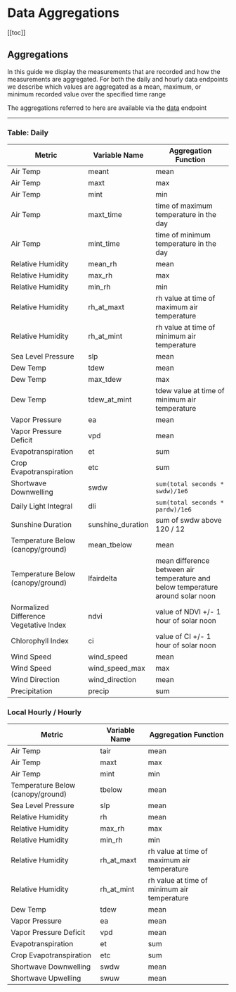 # Data Aggregations

[[toc]]

## Aggregations

In this guide we display the measurements that are recorded and how the measurements are aggregated. For both the daily and hourly data endpoints we describe which values are aggregated as a mean, maximum, or minimum recorded value over the specified time range

The aggregations referred to here are available via the [data](https://api.arable.cloud/api/v2/doc#operation/get_data) endpoint

----

### Table: Daily 

| Metric | Variable Name | Aggregation Function |
|---|---|---|
| Air Temp | meant | mean | 
| Air Temp | maxt | max |
| Air Temp | mint | min |
| Air Temp | maxt_time | time of maximum temperature in the day |
| Air Temp |  mint_time | time of minimum temperature in the day |
| Relative Humidity | mean_rh | mean |
| Relative Humidity | max_rh | max |
| Relative Humidity | min_rh | min |
| Relative Humidity | rh_at_maxt | rh value at time of maximum air temperature |
| Relative Humidity | rh_at_mint | rh value at time of minimum air temperature |
| Sea Level Pressure | slp | mean |
| Dew Temp | tdew | mean |
| Dew Temp | max_tdew | max |
| Dew Temp | tdew_at_mint | tdew value at time of minimum air temperature |
| Vapor Pressure | ea | mean |
| Vapor Pressure Deficit | vpd | mean |
| Evapotranspiration | et | sum |
| Crop Evapotranspiration | etc | sum |
| Shortwave Downwelling | swdw | `sum(total seconds * swdw)/1e6` |
| Daily Light Integral | dli | `sum(total seconds * pardw)/1e6` |
| Sunshine Duration | sunshine_duration | sum of swdw above 120 / 12 |
| Temperature Below (canopy/ground) | mean_tbelow | mean |
| Temperature Below (canopy/ground) | lfairdelta | mean difference between air temperature and below temperature around solar noon |
| Normalized Difference Vegetative Index | ndvi | value of NDVI +/- 1 hour of solar noon |
| Chlorophyll Index | ci | value of CI +/- 1 hour of solar noon |
| Wind Speed | wind_speed | mean |
| Wind Speed | wind_speed_max | max |
| Wind Direction | wind_direction | mean |
| Precipitation | precip | sum |


### Local Hourly / Hourly

| Metric  | Variable Name  | Aggregation Function |
|---|---|---|
| Air Temp | tair | mean |
| Air Temp | maxt | max |
| Air Temp | mint | min |
| Temperature Below (canopy/ground) | tbelow | mean |
| Sea Level Pressure | slp | mean |
| Relative Humidity | rh | mean |
| Relative Humidity | max_rh | max |
| Relative Humidity | min_rh | min |
| Relative Humidity | rh_at_maxt | rh value at time of maximum air temperature |
| Relative Humidity | rh_at_mint | rh value at time of minimum air temperature |
| Dew Temp | tdew | mean |
| Vapor Pressure | ea | mean |
| Vapor Pressure Deficit | vpd | mean |
| Evapotranspiration | et | sum |
| Crop Evapotranspiration | etc | sum |
| Shortwave Downwelling | swdw | mean |
| Shortwave Upwelling | swuw | mean |

